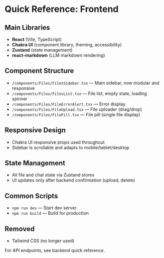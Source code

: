 # Quick Reference: Frontend

## Main Libraries
- **React** (Vite, TypeScript)
- **Chakra UI** (component library, theming, accessibility)
- **Zustand** (state management)
- **react-markdown** (LLM markdown rendering)

## Component Structure
- `/components/Files/FilesSidebar.tsx` — Main sidebar, now modular and responsive
- `/components/Files/FilesList.tsx` — File list, empty state, loading spinner
- `/components/Files/FileErrorAlert.tsx` — Error display
- `/components/Files/FileUpload.tsx` — File uploader (drag/drop)
- `/components/Files/FilePill.tsx` — File pill (single file display)

## Responsive Design
- Chakra UI responsive props used throughout
- Sidebar is scrollable and adapts to mobile/tablet/desktop

## State Management
- All file and chat state via Zustand stores
- UI updates only after backend confirmation (upload, delete)

## Common Scripts
- `npm run dev` — Start dev server
- `npm run build` — Build for production

## Removed
- Tailwind CSS (no longer used)

For API endpoints, see backend quick reference.
